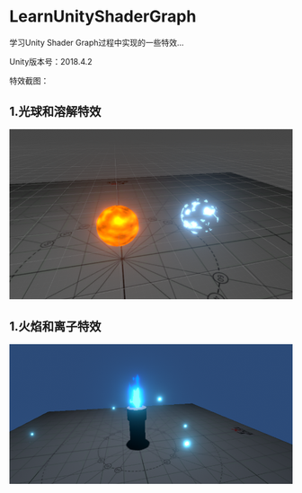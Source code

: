 # LearnUnityShaderGraph
学习Unity Shader Graph过程中实现的一些特效...

Unity版本号：2018.4.2

特效截图：

## 1.光球和溶解特效
![](./Images/ball.png)

## 1.火焰和离子特效
![](./Images/FireAndParticl.png)

